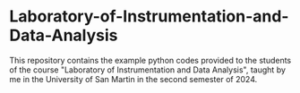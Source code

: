 # Laboratory-of-Instrumentation-and-Data-Analysis
This repository contains the example python codes provided to the students of the course "Laboratory of Instrumentation and Data Analysis", taught by me in the University of San Martin in the second semester of 2024.
